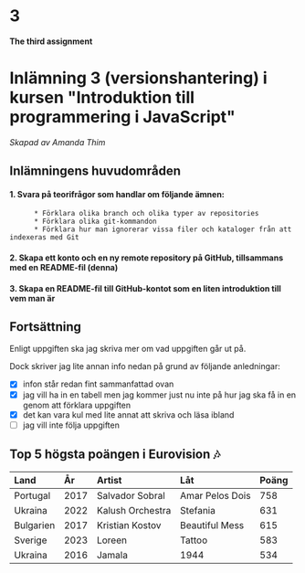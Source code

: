 # 3
**The third assignment**

# Inlämning 3 (versionshantering) i kursen "Introduktion till programmering i JavaScript"
*Skapad av Amanda Thim*

## Inlämningens huvudområden
   #### 1. Svara på teorifrågor som handlar om följande ämnen:
          * Förklara olika branch och olika typer av repositories
          * Förklara olika git-kommandon 
          * Förklara hur man ignorerar vissa filer och kataloger från att indexeras med Git
   #### 2. Skapa ett konto och en ny remote repository på GitHub, tillsammans med en README-fil (denna)
   #### 3. Skapa en README-fil till GitHub-kontot som en liten introduktion till vem man är
    

## Fortsättning
Enligt uppgiften ska jag skriva mer om vad uppgiften går ut på.

Dock skriver jag lite annan info nedan på grund av följande anledningar:
- [x] infon står redan fint sammanfattad ovan
- [x] jag vill ha in en tabell men jag kommer just nu inte på hur jag ska få in en genom att förklara uppgiften
- [x] det kan vara kul med lite annat att skriva och läsa ibland
- [ ] jag vill inte följa uppgiften

## Top 5 högsta poängen i Eurovision :notes:
   | Land      | År   | Artist           | Låt             | Poäng |
   | :-------- | :--- | :--------------- | :-------------- | :---- |
   | Portugal  | 2017 | Salvador Sobral  | Amar Pelos Dois | 758   |
   | Ukraina   | 2022 | Kalush Orchestra | Stefania        | 631   |
   | Bulgarien | 2017 | Kristian Kostov  | Beautiful Mess  | 615   |
   | Sverige   | 2023 | Loreen           | Tattoo          | 583   |
   | Ukraina   | 2016 | Jamala           | 1944            | 534   |
